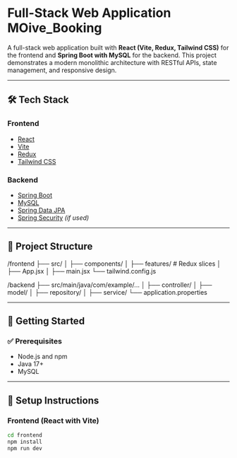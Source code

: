 # Full-Stack Web Application MOive_Booking

A full-stack web application built with **React (Vite, Redux, Tailwind CSS)** for the frontend and **Spring Boot with MySQL** for the backend. This project demonstrates a modern monolithic architecture with RESTful APIs, state management, and responsive design.

---

## 🛠️ Tech Stack

### Frontend
- [React](https://reactjs.org/)
- [Vite](https://vitejs.dev/)
- [Redux](https://redux.js.org/)
- [Tailwind CSS](https://tailwindcss.com/)

### Backend
- [Spring Boot](https://spring.io/projects/spring-boot)
- [MySQL](https://www.mysql.com/)
- [Spring Data JPA](https://spring.io/projects/spring-data-jpa)
- [Spring Security](https://spring.io/projects/spring-security) *(if used)*

---

## 📁 Project Structure
/frontend
├── src/
│ ├── components/
│ ├── features/ # Redux slices
│ ├── App.jsx
│ ├── main.jsx
└── tailwind.config.js

/backend
├── src/main/java/com/example/...
│ ├── controller/
│ ├── model/
│ ├── repository/
│ ├── service/
└── application.properties

---

## 🚀 Getting Started

### ✅ Prerequisites

- Node.js and npm
- Java 17+
- MySQL

---

## 🔧 Setup Instructions

### Frontend (React with Vite)

```bash
cd frontend
npm install
npm run dev

